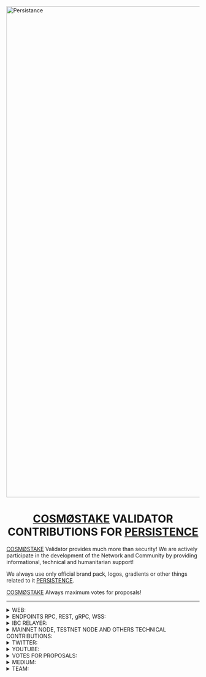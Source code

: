 <img width="1280" alt="Persistance" src="https://user-images.githubusercontent.com/86729290/197390129-ed59a5ec-83bd-47b9-95f6-09eb33d33cb1.png">

# <h1 align="center"> [COSMØSTAKE](https://cosmostake.space) VALIDATOR CONTRIBUTIONS FOR [PERSISTENCE](https://persistence.one) </a> 


[COSMØSTAKE](https://cosmostake.space) Validator provides much more than security! We are actively participate in the development of the Network and Community by providing informational, technical and humanitarian support!

We always use only official brand pack, logos, gradients or other things related to it [PERSISTENCE](https://persistence.one).

[COSMØSTAKE](https://cosmostake.space) Always maximum votes for proposals!

__________________________________________________________________________________________________________________________________________________________ 

<details>
<summary>WEB:</summary>
 
__________________________________________________________________________________________________________________________________________________________

- [WEBPAGE](https://cosmostake.space)
 
__________________________________________________________________________________________________________________________________________________________
 
</details>





<details>
<summary>ENDPOINTS RPC, REST, gRPC, WSS:</summary>

__________________________________________________________________________________________________________________________________________________________
 
- Persistence RPC Mainnet
```console
https://persistence-mainnet-rpc.cosmostake.space
```
__________________________________________________________________________________________________________________________________________________________
 
- Persistence gRPC Mainnet
```console
http://persistence-mainnet-grpc.cosmostake.space
```
__________________________________________________________________________________________________________________________________________________________
 
- Persistence API REST Mainnet
```console
https://persistence-mainnet-rest.cosmostake.space
```
__________________________________________________________________________________________________________________________________________________________
 
- Persistence RPC Testnet
```console
https://persistence-testnet-rpc.cosmostake.space
```
__________________________________________________________________________________________________________________________________________________________
 
- Persistence gRPC Testnet
```console
http://persistence-testnet-grpc.cosmostake.space 
```
__________________________________________________________________________________________________________________________________________________________
 
- Persistence API REST Testnet
```console
https://persistence-testnet-rest.cosmostake.space 
```
__________________________________________________________________________________________________________________________________________________________
 
</details>



<details>
<summary>IBC RELAYER:</summary>

__________________________________________________________________________________________________________________________________________________________
 
- [Persistence channel-73](https://www.mintscan.io/persistence/account/persistence1quylzmjgq8crgh8fnqmj48jp8mxlzyhszyrkn9) <> [Quicksilver channel-16](https://www.mintscan.io/quicksilver/account/quick1wpxuxc2765wkhfkxt323dza0l8r8h53mp3pyh8)

__________________________________________________________________________________________________________________________________________________________
 
- [Persistence channel-67](https://www.mintscan.io/persistence/account/persistence1quylzmjgq8crgh8fnqmj48jp8mxlzyhszyrkn9) <> [Stride channel-53](https://www.mintscan.io/stride/account/stride1z9vqynvye6dch4qpz404n9e2nma7v6a3pkww0e)
 
__________________________________________________________________________________________________________________________________________________________

- [Persistence channel-37](https://www.mintscan.io/persistence/account/persistence1quylzmjgq8crgh8fnqmj48jp8mxlzyhszyrkn9) <> [Juno channel-33](https://www.mintscan.io/juno/account/juno1p9u4glx4sjcx863xxvj05n8zdrzzhd7h5s63kp)
 
__________________________________________________________________________________________________________________________________________________________

- [Persistence channel-6](https://www.mintscan.io/persistence/account/persistence1quylzmjgq8crgh8fnqmj48jp8mxlzyhszyrkn9) <> [Osmosis channel-4](https://www.mintscan.io/osmosis/account/osmo16wtdntpcal8zldu0k3eltqn26pchd8csrtv7tk)
 
__________________________________________________________________________________________________________________________________________________________
 
</details>



<details>
<summary>MAINNET NODE, TESTNET NODE AND OTHERS TECHNICAL CONTRIBUTIONS:</summary>


- We're validator PERSISTENCE (Mainnet) - [LINK TO COSMØSTAKE VALIDATOR](https://www.mintscan.io/persistence/validators/persistencevaloper1qz6xsskhyyd6mrqns2e3empull7el0gqp5dkru)
 
<img width="1512" alt="Снимок экрана 2023-04-04 в 10 29 47" src="https://user-images.githubusercontent.com/123416278/229720101-4971bae6-de88-40e5-b526-1a724859c606.png">

__________________________________________________________________________________________________________________________________________________________
 

- We're validator PERSISTENCE (Testnet) - [LINK TO COSMØSTAKE VALIDATOR](https://testnet.mintscan.io/persistence-testnet/validators/persistencevaloper16af2kgt0q2v9ks38pe4chlxk7hjqqykzy4q9gv)

<img width="1512" alt="Снимок экрана 2023-01-11 в 11 32" src="https://user-images.githubusercontent.com/86792707/211770162-e8b5aada-bb3a-48e6-98cf-9812fcd0b398.png">

![photo_2022-12-04_10-18-28](https://user-images.githubusercontent.com/86729290/208234432-fda384cd-434c-4f08-84ec-5a541b26a731.png)

__________________________________________________________________________________________________________________________________________________________ 
 

We provide support for validators, We created video on youtube "Guide To Setup Up | Persistence Validator Node (Manually)" 

In this video, we will install the Persistence validator step by step with you. Let's take a closer look at all the points and make it clear how to do it quickly and easily.

- [LINK TO YOUTUBE VIDEO](https://www.youtube.com/watch?v=rcUpWItvluA&t)

![3453534534534345](https://user-images.githubusercontent.com/86729290/208652892-1e40179f-157d-429d-8115-2a38d4c1c200.jpeg)

__________________________________________________________________________________________________________________________________________________________ 
 

We provide support for validators, We wrote a Github "Guide To Setup Up | Persistence Validator Node (Manually)" 

Link Github: https://github.com/cosmostake/validator/blob/main/guides/persistence/persistence_setup_validator.md

<img width="1512" alt="Снимок экрана 2022-12-20 в 12 49 59" src="https://user-images.githubusercontent.com/86729290/208651394-38381492-8c27-41ca-a5e5-080bf6c20209.png">

__________________________________________________________________________________________________________________________________________________________

We provide support for validators, We wrote a Github "Guide To Setup Up Testnet | Persistence Validator Node Testnet (Manually)" 

Link Github: https://github.com/cosmostake/validator/blob/main/guides/persistence/persistence_testnet_validator.md

<img width="1512" alt="Снимок экрана 2023-04-04 в 10 34 58" src="https://user-images.githubusercontent.com/123416278/229721212-c3a94dce-319e-4f7b-b21d-8b068d4565c5.png">

__________________________________________________________________________________________________________________________________________________________ 
 

We wrote a blog post on medium "Guide To Setup Up | Persistence Validator Node (Manually)" 

![1](https://user-images.githubusercontent.com/86729290/208652461-7866c522-4a50-47db-98cd-688ea6742697.jpeg)

Read here: https://link.medium.com/XSUJlFF0Gvb

__________________________________________________________________________________________________________________________________________________________ 
 

</details>




<details>
<summary>TWITTER:</summary>

 
- XPRT - THE ECOSYSTEM

- [LINK TO TWITTER POST](https://twitter.com/COSM0STAKE/status/1591026132778102784?s=20&t=jXeLDCYuBNzG7bRC3py4WA)

<img width="3000" alt="Frame 410" src="https://user-images.githubusercontent.com/86729290/201467274-17660138-8437-444d-b2b0-c365cc624e40.png">
 
__________________________________________________________________________________________________________________________________________________________


 - Learn a little about PERSISTENCE in this infographic

- [LINK TO TWITTER POST](https://twitter.com/COSM0STAKE/status/1604797029770739713?s=20&t=SNTC-mAFkUH2xcDqNudxKg)

<img width="2876" alt="Group 499" src="https://user-images.githubusercontent.com/86792707/215268904-beff6cd2-c52f-4f12-a897-8caba9c5e726.png">

__________________________________________________________________________________________________________________________________________________________
 

 - XPRT WEEKLY RECAP

- [LINK TO TWITTER POST](https://twitter.com/COSM0STAKE/status/1615381588807716865?s=20&t=SNTC-mAFkUH2xcDqNudxKg)

![17 01 23 WEEKLY RECAP](https://user-images.githubusercontent.com/86792707/215269031-8c32aac3-8e1e-4b3c-bcce-f3f20b58c545.png)

__________________________________________________________________________________________________________________________________________________________

 
- The COSM0STAKE team would like to thank PERSISTENCE for appreciating the work we bring to the ecosystem ⚛️

- [LINK TO TWITTER POST](https://twitter.com/COSM0STAKE/status/1599373322877562881?s=20&t=Pl3w5bdDutz53j_44zkvXQ)

![FjIdbWjXEAAniDH](https://user-images.githubusercontent.com/86729290/205980797-98145778-1777-49d5-b87d-0d4955c8d876.jpeg)
 
__________________________________________________________________________________________________________________________________________________________

 
- $XPRT STATISTICS PERSISTENCE

- [LINK TO TWITTER POST](https://twitter.com/COSM0STAKE/status/1601578927268712450?s=20&t=VX96j09d6j00Ef7_l7bAkQ)

![PERCICTENCE](https://user-images.githubusercontent.com/86729290/206861069-0cafa309-58c5-4265-a59c-3f04072879f4.png)

__________________________________________________________________________________________________________________________________________________________
 
- @pStakeFinance & @CeffuGlobal Partnership 🤝

- [LINK TO TWITTER POST](https://twitter.com/COSM0STAKE/status/1629071198792327168?s=20)

<img width="1260" alt="IMG_5560" src="https://user-images.githubusercontent.com/123416278/222465131-5f03f898-d04f-4e93-8bea-dc692a745e93.PNG">

<img width="1340" alt="IMG_5561" src="https://user-images.githubusercontent.com/123416278/222465197-f9ca783b-386d-486a-b840-040e94c7e05b.png">


__________________________________________________________________________________________________________________________________________________________
 
- $XPRT STATISTICS PERSISTENCE

- [LINK TO TWITTER POST](https://twitter.com/COSM0STAKE/status/1611713831998308358?s=20&t=SNTC-mAFkUH2xcDqNudxKg)

![07 01 23](https://user-images.githubusercontent.com/86792707/215269401-4f93f51e-54a3-42a5-93d8-3b63d3a03b05.jpg)

<img width="1705" alt="12 01 23" src="https://user-images.githubusercontent.com/86792707/215269548-fbf02299-2065-4923-9b77-70acd13bc2d2.png">

__________________________________________________________________________________________________________________________________________________________
 
- $XPRT STATISTICS PERSISTENCE

- [LINK TO TWITTER POST](https://twitter.com/COSM0STAKE/status/1607013930085322753?s=20&t=wyd8HIKBb8FyQ-k61294_Q)

![photo_2022-12-24_12-37-59](https://user-images.githubusercontent.com/86792707/210065881-b611d4a0-ce8e-49e6-9464-6e8b53719c04.jpg)
__________________________________________________________________________________________________________________________________________________________
 
- $XPRT STATISTICS PERSISTENCE

- [LINK TO TWITTER POST](https://twitter.com/COSM0STAKE/status/1603029375993188352?s=20&t=SNTC-mAFkUH2xcDqNudxKg)

![1](https://user-images.githubusercontent.com/86792707/215269718-c08da322-ebf0-4a48-90ab-ca41514f4edc.jpeg)

__________________________________________________________________________________________________________________________________________________________
 
- $XPRT STATISTICS PERSISTENCE

- [LINK TO TWITTER POST](https://twitter.com/COSM0STAKE/status/1603029375993188352?s=20&t=SNTC-mAFkUH2xcDqNudxKg)

![111](https://user-images.githubusercontent.com/123416278/216037420-770a187a-3aa0-4a6e-a80c-3724e360e698.jpeg)


__________________________________________________________________________________________________________________________________________________________


- ⚡️REMINDER⚡️

- [LINK TO TWITTER POST](https://twitter.com/COSM0STAKE/status/1606663262862540801?s=20&t=wyd8HIKBb8FyQ-k61294_Q)

![photo_2022-12-24_12-40-19](https://user-images.githubusercontent.com/86792707/210065755-0b296cfd-dd99-46d2-8bf4-056182ee087e.jpg)
__________________________________________________________________________________________________________________________________________________________


- PERSISTENCE WEEKLY RECAP

- [LINK TO TWITTER POST](https://twitter.com/COSM0STAKE/status/1571804870361116673?s=20&t=71i-ze2RQxOV0GLrhSTh8A)

This infographic shows: basic statistics and news about Persistence.
![PERSISTENCE WEEKLY RECAP](https://user-images.githubusercontent.com/86729290/200538377-03a0c37f-77fc-4aad-b6e5-85e3c193ae11.png)
__________________________________________________________________________________________________________________________________________________________


- $XPRT native token distribution from Pesistence
Check out the infographic to keep abreast of all the accruals of coins 👇

- [LINK TO TWITTER POST](https://twitter.com/COSM0STAKE/status/1596208845642235904?s=20&t=XWzKxHZ6yEtbpOnSLqnFKA)

![Frame 431](https://user-images.githubusercontent.com/86729290/204086947-1b3ed1c8-6e20-43bc-b68e-b7eb70861b24.png)
__________________________________________________________________________________________________________________________________________________________

 
- As it evolves, Persistence always strives to improve and become one of the best.

Persistence integrates with @axelarcore, which allows you to do cross-chain translations designed for #Web3, which will fundamentally simplify Persistence interactions with other chains.

- [LINK TO TWITTER POST](https://twitter.com/COSM0STAKE/status/1591347672727764992?s=20&t=jXeLDCYuBNzG7bRC3py4WA)
 
![6767676767](https://user-images.githubusercontent.com/123416278/216038288-6b9dea09-66e7-4a1e-806c-4c75e898c16f.jpeg)

__________________________________________________________________________________________________________________________________________________________


- Opportunity to earn and collaborate with the Persistence project with the indications described below, get acquainted and start earning

- [LINK TO TWITTER POST](https://twitter.com/COSM0STAKE/status/1596812108335058944?s=20&t=fjsATi6gEAxl27XIDGQPLw)

![photo_2022-11-25_19-22-02](https://user-images.githubusercontent.com/86729290/204132040-703686c4-834a-46b3-8de2-8d04103694a9.jpg)
__________________________________________________________________________________________________________________________________________________________


- PERSISTENCE WEEKLY RECAP

- [LINK TO TWITTER POST](https://twitter.com/COSM0STAKE/status/1577663374908866564?s=20&t=71i-ze2RQxOV0GLrhSTh8A)

![PERSISTENCE WEEKLY RECAP](https://user-images.githubusercontent.com/86729290/200539660-71533ece-61aa-4530-a689-94c86c06ca5a.png)
__________________________________________________________________________________________________________________________________________________________


- PERSISTENCE is leader of liquid staking and here we have summarized the team's plans for further development 

- [LINK TO TWITTER POST](https://twitter.com/COSM0STAKE/status/1598267130713346050?s=20&t=_HFZZGIl-Mv1f5Lv9MRGAA)

![photo_2022-11-26_13-48-28](https://user-images.githubusercontent.com/86729290/205439763-2a91a913-6849-454f-bf3f-b7a35cda6678.jpg)
__________________________________________________________________________________________________________________________________________________________


- PERSISTENCE WEEKLY RECAP

- [LINK TO TWITTER POST](https://twitter.com/COSM0STAKE/status/1606613386711781376?s=20&t=wyd8HIKBb8FyQ-k61294_Q)

This infographic shows: basic statistics and news about Persistence.

![WEEKLY RECAP 24](https://user-images.githubusercontent.com/86792707/210065551-31b3806c-7409-4517-be82-329e422b0a27.png)
__________________________________________________________________________________________________________________________________________________________


- COSMOS ECOSYSTEM WEEKLY NEWS

- [LINK TO TWITTER POST](https://twitter.com/COSM0STAKE/status/1569634751782461442?s=20&t=71i-ze2RQxOV0GLrhSTh8A)

This infographic shows: basic statistics and news about Persistence.
![COSMOS ECOSYSTEM WEEKLY NEWS](https://user-images.githubusercontent.com/86729290/200539660-71533ece-61aa-4530-a689-94c86c06ca5a.png)
__________________________________________________________________________________________________________________________________________________________


### HER'S THE LIST OF TWITTER MENTIONS FROM [COSMØSTAKE](https://twitter.com/COSM0STAKE) ABOUT [PERSISTENCE](https://persistence.one)


[19.09.2022](https://twitter.com/COSM0STAKE/status/1571804870361116673?s=20&t=I8Xb2y4zdgor8IpQlK0gJw), 
[29.09.2022](https://twitter.com/COSM0STAKE/status/1575510119168761866?s=20&t=I8Xb2y4zdgor8IpQlK0gJw),
[30.09.2022](https://twitter.com/COSM0STAKE/status/1575759288324149248?s=20&t=I8Xb2y4zdgor8IpQlK0gJw),
[01.10.2022](https://twitter.com/COSM0STAKE/status/1576099976174006272?s=20&t=I8Xb2y4zdgor8IpQlK0gJw),
[02.10.2022](https://twitter.com/COSM0STAKE/status/1576476637197000704?s=20&t=I8Xb2y4zdgor8IpQlK0gJw),
[05.10.2022](https://twitter.com/COSM0STAKE/status/1577663374908866564?s=20&t=I8Xb2y4zdgor8IpQlK0gJw),
[24.10.2022](https://twitter.com/COSM0STAKE/status/1584521293147537414?s=20&t=I8Xb2y4zdgor8IpQlK0gJw),
[10.11.2022](https://twitter.com/COSM0STAKE/status/1590661772934926336?s=20&t=jXeLDCYuBNzG7bRC3py4WA),
[10.11.2022](https://twitter.com/COSM0STAKE/status/1591026132778102784?s=20&t=jXeLDCYuBNzG7bRC3py4WA),
[12.11.2022](https://twitter.com/COSM0STAKE/status/1591347672727764992?s=20&t=jXeLDCYuBNzG7bRC3py4WA),
[13.11.2022](https://twitter.com/COSM0STAKE/status/1591759727670722560?s=20&t=pauvem7Ju7QcFPYzscxKNg),
[14.11.2022](https://twitter.com/COSM0STAKE/status/1591850874615517185?s=20&t=pauvem7Ju7QcFPYzscxKNg),
[15.11.2022](https://twitter.com/COSM0STAKE/status/1592498922651815939?s=20&t=4PAgxvnSLFzfw8A7S7z1Ew),
[22.11.2022](https://twitter.com/COSM0STAKE/status/1595012838611128321?s=20&t=XWzKxHZ6yEtbpOnSLqnFKA),
[22.11.2022](https://twitter.com/COSM0STAKE/status/1595070103653154820?s=20&t=XWzKxHZ6yEtbpOnSLqnFKA),
[25.11.2022](https://twitter.com/COSM0STAKE/status/1596208845642235904?s=20&t=XWzKxHZ6yEtbpOnSLqnFKA),
[27.11.2022](https://twitter.com/COSM0STAKE/status/1596812108335058944?s=20&t=fjsATi6gEAxl27XIDGQPLw),
[27.11.2022](https://twitter.com/COSM0STAKE/status/1596877495290462208?s=20&t=_HFZZGIl-Mv1f5Lv9MRGAA),
[29.11.2022](https://twitter.com/COSM0STAKE/status/1597513716475756544?s=20&t=_HFZZGIl-Mv1f5Lv9MRGAA),
[01.12.2022](https://twitter.com/COSM0STAKE/status/1598267130713346050?s=20&t=_HFZZGIl-Mv1f5Lv9MRGAA),
[02.12.2022](https://twitter.com/COSM0STAKE/status/1598969740550352897?s=20&t=k6oy6GAdngx2iUztx_psuA),
[04.12.2022](https://twitter.com/COSM0STAKE/status/1599298276142223360?s=20&t=cwwQdcDS_5zxPE6PYTG9PQ),
[04.12.2022](https://twitter.com/COSM0STAKE/status/1599315685389131776?s=20&t=W5dRsaghwIECET00AqD-Bw),
[04.12.2022](https://twitter.com/COSM0STAKE/status/1599373322877562881?s=20&t=_zpksa_LXUBYZ1k0IyfzpQ),
[06.12.2022](https://twitter.com/COSM0STAKE/status/1599906024756068353?s=20&t=3ddYrRLAPLXBo__kvu4Oyg),
[09.12.2022](https://twitter.com/COSM0STAKE/status/1601177109820772356?s=20&t=VX96j09d6j00Ef7_l7bAkQ),
[10.12.2022](https://twitter.com/COSM0STAKE/status/1601578927268712450?s=20&t=VX96j09d6j00Ef7_l7bAkQ),
[11.12.2022](https://twitter.com/COSM0STAKE/status/1602203523453779969?s=20&t=JNYmif-asw6aJ7A9HqWYvw),
[14.12.2022](https://twitter.com/COSM0STAKE/status/1603029375993188352?s=20&t=YOVDfn7WBD3P08zexu2r2Q),
[15.12.2022](https://twitter.com/COSM0STAKE/status/1603309820588818435?s=20&t=YOVDfn7WBD3P08zexu2r2Q),
[16.12.2022](https://twitter.com/COSM0STAKE/status/1604040275562733569?s=20&t=YOVDfn7WBD3P08zexu2r2Q),
[17.12.2022](https://twitter.com/COSM0STAKE/status/1604040275562733569?s=20&t=MTl5Qv5xmLWiezq4FQ-HtA),
[19.12.2022](https://twitter.com/COSM0STAKE/status/1604797029770739713?s=20&t=MTl5Qv5xmLWiezq4FQ-HtA),
[20.12.2022](https://twitter.com/COSM0STAKE/status/1605122896619110401?s=20&t=MTl5Qv5xmLWiezq4FQ-HtA),
[24.12.2022](https://twitter.com/COSM0STAKE/status/1606613386711781376?s=20&t=wyd8HIKBb8FyQ-k61294_Q),
[24.12.2022](https://twitter.com/COSM0STAKE/status/1606663262862540801?s=20&t=wyd8HIKBb8FyQ-k61294_Q),
[25.12.2022](https://twitter.com/COSM0STAKE/status/1607013930085322753?s=20&t=wyd8HIKBb8FyQ-k61294_Q),
[04.01.2023](https://twitter.com/COSM0STAKE/status/1610565565059309568?s=20&t=SNTC-mAFkUH2xcDqNudxKg),
[04.01.2023](https://twitter.com/COSM0STAKE/status/1610651371639824385?s=20&t=SNTC-mAFkUH2xcDqNudxKg),
[05.01.2023](https://twitter.com/COSM0STAKE/status/1610950466879225862?s=20&t=SNTC-mAFkUH2xcDqNudxKg),
[07.01.2023](https://twitter.com/COSM0STAKE/status/1611713831998308358?s=20&t=SNTC-mAFkUH2xcDqNudxKg),
[11.01.2023](https://twitter.com/COSM0STAKE/status/1613184762432167937?s=20&t=SNTC-mAFkUH2xcDqNudxKg),
[12.01.2023](https://twitter.com/COSM0STAKE/status/1613600946914721794?s=20&t=SNTC-mAFkUH2xcDqNudxKg),
[15.01.2023](https://twitter.com/COSM0STAKE/status/1614661920874799105?s=20&t=SNTC-mAFkUH2xcDqNudxKg),
[17.01.2023](https://twitter.com/COSM0STAKE/status/1615381588807716865?s=20&t=SNTC-mAFkUH2xcDqNudxKg),
[19.01.2023](https://twitter.com/COSM0STAKE/status/1615968661205819392?s=20&t=SNTC-mAFkUH2xcDqNudxKg),
[27.01.2023](https://twitter.com/COSM0STAKE/status/1618921677475430400?s=20&t=SNTC-mAFkUH2xcDqNudxKg),
[28.01.2023](https://twitter.com/COSM0STAKE/status/1619316237284282369?s=20&t=SNTC-mAFkUH2xcDqNudxKg),
[29.01.2023](https://twitter.com/COSM0STAKE/status/1619612590795288576?s=20&t=sU0QPcNHsoHA4mSW3WG_yg),
[01.02.2023](https://twitter.com/COSM0STAKE/status/1620714156545699840?s=20&t=ZRLRnqDd9DAFb6wXhg8w7g),
[03.02.2023](https://twitter.com/COSM0STAKE/status/1621486581277249543?s=20&t=P0wEZ2YE0f2p6g2_uv6VhA),
[05.02.2023](https://twitter.com/COSM0STAKE/status/1622254179182837760?s=20&t=P0wEZ2YE0f2p6g2_uv6VhA),
[12.02.2023](https://twitter.com/COSM0STAKE/status/1624686158557896707?s=20&t=5V5MkVcymw17M2ptNVgNHA),
[13.02.2023](https://twitter.com/COSM0STAKE/status/1625201816416710656?s=20),
[24.02.2023](https://twitter.com/COSM0STAKE/status/1629071198792327168?s=20),
[24.02.2023](https://twitter.com/COSM0STAKE/status/1629071195113984001?s=20),
[02.03.2023](https://twitter.com/COSM0STAKE/status/1631310874592854016?s=20),
 
SOME STATS:

<img width="591" alt="Снимок экрана 2022-11-08 в 13 35" src="https://user-images.githubusercontent.com/86729290/200554428-78863a26-f0db-49bc-87f2-c4a1f6d9da5b.png">
</details>


<details>
<summary>YOUTUBE:</summary>
 
 
- Coin98 Wallet - Using the wallet with Persistence via the $XPRT token.

- [LINK TO YOUTUBE VIDEO](https://www.youtube.com/watch?v=ZRwCoxk02KA&t=167s)

![photo_2022-11-22_11-46-27](https://user-images.githubusercontent.com/86729290/204086716-1c093e3e-2c7c-4d40-8b74-8e72e968b19a.jpg)
__________________________________________________________________________________________________________________________________________________________
 
- Concept of Liquid Staking Derivatives Persistence


- [LINK TO YOUTUBE VIDEO](https://www.youtube.com/watch?v=XXmx9GXS0kE&t=34s)

![121212121](https://user-images.githubusercontent.com/123416278/219932847-3d6e7d8d-1d80-40e3-88fc-2d2731b05d0a.jpg)

__________________________________________________________________________________________________________________________________________________________


- Persistence | Tokenomics & Utility $XPRT ⚛️

- [LINK TO YOUTUBE VIDEO](https://www.youtube.com/watch?v=hnI5TZvQt80&t=5s)

![45](https://user-images.githubusercontent.com/86729290/205439529-769feb09-3c83-44e3-a5e7-27e0ed530a20.jpeg)
__________________________________________________________________________________________________________________________________________________________


- pSTAKE Finance - full analysis of the project $XPRT 

- [LINK TO YOUTUBE VIDEO](https://www.youtube.com/watch?v=Kc2qSmRH-WQ&t=6s)

![Frame 417](https://user-images.githubusercontent.com/86729290/203068306-c6cde65c-7d1d-4f81-9e68-18ecfbd3fe96.jpg)
__________________________________________________________________________________________________________________________________________________________


- RENEWED FOUNDATION DELEGATION PROGRAM | BY PERSISTENCE

- [LINK TO YOUTUBE VIDEO](https://www.youtube.com/watch?v=dpHFjJEdsvU&t=106s)

![maxresdefault](https://user-images.githubusercontent.com/86729290/206861136-a8c1f39e-94d6-4511-bf32-ae5f2bbddcd0.jpeg)
__________________________________________________________________________________________________________________________________________________________


- Installing Persistence Wallet | Detailed Overview $XPRT ⚛️ 

- [LINK TO YOUTUBE VIDEO](https://www.youtube.com/watch?v=8349stpyrs0&t=37s)

![565656565656](https://user-images.githubusercontent.com/86729290/205439664-3fc563a1-32a6-4152-a7ff-bc0f1a8762a5.jpeg)
__________________________________________________________________________________________________________________________________________________________


- Staking $XPRT via Cosmostation Dashboard. Installing Cosmostation Wallet

- [LINK TO YOUTUBE VIDEO](https://www.youtube.com/watch?v=YqFzHzfVqPI&t=26s)

![Staking $XPRT](https://user-images.githubusercontent.com/86729290/201467207-440e754e-2988-4350-989d-962dc7fe13a9.jpeg)
__________________________________________________________________________________________________________________________________________________________

- PERSISTANCE - HOW TO WORKS 

- [LINK TO YOUTUBE VIDEO](https://www.youtube.com/watch?v=xklLFDim5Jg&t=61s)

![PERSISTANCE - HOW TO WORKS](https://user-images.githubusercontent.com/86729290/200543786-85e5f28e-ea52-44a3-8026-07cb9e3c7688.jpeg)
__________________________________________________________________________________________________________________________________________________________


- pSTAKE Finance - full analysis of the project $XPRT

- [LINK TO YOUTUBE VIDEO](https://www.youtube.com/watch?v=hWzPSCISGVs&t=2s)

![maxresdefault](https://user-images.githubusercontent.com/86729290/201621796-64978574-4917-4df0-8b8f-5c416bbe396a.jpeg)
__________________________________________________________________________________________________________________________________________________________


- News Background Review by  Persistence$XPRT | For November 

- [LINK TO YOUTUBE VIDEO](https://www.youtube.com/watch?v=WN8IgCzOJc8&t=29s)

![WN8IgCzOJc8-HD](https://user-images.githubusercontent.com/86729290/205488547-a55a4eb1-6dd1-49f6-ac0f-ccfe03efedb8.jpg)
__________________________________________________________________________________________________________________________________________________________


- Persistence ⚛️Foundation x Labs !

- [LINK TO YOUTUBE VIDEO](https://www.youtube.com/watch?v=tQV7FvNyHKo&t=8s)

![photo_2022-11-22_16-53-56](https://user-images.githubusercontent.com/86729290/204086774-e6748013-5672-4120-a392-edd53b23178e.jpg)
__________________________________________________________________________________________________________________________________________________________
 

- Governance Deep-Dive: Proposal #16 full review Persistence
 
- [LINK TO YOUTUBE VIDEO](https://www.youtube.com/watch?v=Dwmo54e76Yo&t=24s)

<img width="1280" alt="111" src="https://user-images.githubusercontent.com/123416278/217446747-4a3f4b26-a65d-4b11-9077-6af127895809.png">

__________________________________________________________________________________________________________________________________________________________


- Overview of mobile crypto wallet Keplr Wallet ⚛️

- [LINK TO YOUTUBE VIDEO](https://www.youtube.com/watch?v=ibh5Yopn3H8)

![3463453](https://user-images.githubusercontent.com/86729290/205488651-12a652ad-e886-497d-8876-2fb8c6ab2a24.jpeg)

__________________________________________________________________________________________________________________________________________________________
 
- A complete review of working with Dexter Zone by Persistence

- [LINK TO YOUTUBE VIDEO](https://www.youtube.com/watch?v=piMKEpeXKBs)
 
![maxresdefault](https://user-images.githubusercontent.com/123416278/222468679-0ca1fbd5-9131-40f4-a0b5-6e0731dec796.jpeg)

__________________________________________________________________________________________________________________________________________________________
 
 
</details>







<details>
<summary>VOTES FOR PROPOSALS:</summary>
 

- COSMØSTAKE votes YES on Persistence $XPRT Proposal #8 

![photo_2022-12-04_12-37-37](https://user-images.githubusercontent.com/86729290/205488415-4d6d2860-b6bd-4ba0-82da-089886ed1360.jpg)
__________________________________________________________________________________________________________________________________________________________


- COSMØSTAKE votes YES on Persistence $XPRT Proposal #9 

- [LINK TO TWITTER POST](https://twitter.com/COSM0STAKE/status/1598969740550352897?s=20&t=k6oy6GAdngx2iUztx_psuA)

![photo_2022-12-03_11-09-41](https://user-images.githubusercontent.com/86729290/205439959-0c14e98a-3943-4eae-bb7a-33bc7d06b737.jpg)
 
__________________________________________________________________________________________________________________________________________________________
 
- COSMØSTAKE votes YES on Persistence $XPRT Proposal #10

- [LINK TO TWITTER POST](https://twitter.com/COSM0STAKE/status/1599298276142223360?s=20&t=SNTC-mAFkUH2xcDqNudxKg)

![photo_2022-12-03_11-23-29](https://user-images.githubusercontent.com/86729290/205478912-c63ab56e-d442-4a1b-b852-29d58e75932f.jpg)
__________________________________________________________________________________________________________________________________________________________
 

- COSMØSTAKE votes YES on Persistence $XPRT Proposal #12

- [LINK TO TWITTER POST](https://twitter.com/COSM0STAKE/status/1610565565059309568?s=20&t=SNTC-mAFkUH2xcDqNudxKg)

![photo_2023-01-03_13-27-42](https://user-images.githubusercontent.com/86792707/215268695-544d36de-32ad-4b2a-af89-004436bfea39.jpg)

__________________________________________________________________________________________________________________________________________________________
 
- COSMØSTAKE votes YES on Persistence $XPRT Proposal #13

- [LINK TO TWITTER POST](https://twitter.com/COSM0STAKE/status/1610950466879225862?s=20&t=SNTC-mAFkUH2xcDqNudxKg)

![photo_2023-01-04_13-30-55](https://user-images.githubusercontent.com/86792707/215268787-c5c4a561-a9c9-4c10-ba9f-8c5c30a2d60a.jpg)

__________________________________________________________________________________________________________________________________________________________
 
- COSMØSTAKE votes YES on Persistence $XPRT Proposal #15

- [LINK TO TWITTER POST](https://twitter.com/COSM0STAKE/status/1613184762432167937?s=20&t=SNTC-mAFkUH2xcDqNudxKg)

![11 01 23](https://user-images.githubusercontent.com/86792707/215268807-efaf0d9f-2167-4be5-87b1-0489a702fa1c.jpg)

__________________________________________________________________________________________________________________________________________________________
 
- COSMØSTAKE votes YES on Persistence $XPRT Proposal #16

- [LINK TO TWITTER POST](https://twitter.com/COSM0STAKE/status/1619612590795288576?s=20&t=sU0QPcNHsoHA4mSW3WG_yg)

![1](https://user-images.githubusercontent.com/86792707/215317196-efee4d84-a403-44ad-85e4-c5331816bb69.jpeg)

__________________________________________________________________________________________________________________________________________________________
 
- COSMØSTAKE votes YES on Persistence $XPRT Proposal #18

- [LINK TO TWITTER POST](https://twitter.com/COSM0STAKE/status/1624686158557896707?s=20&t=5V5MkVcymw17M2ptNVgNHA)

![18](https://user-images.githubusercontent.com/123416278/218300697-8abfeed8-fccc-41ec-8211-e68d92098ec3.jpg)

__________________________________________________________________________________________________________________________________________________________
 
</details>







<details>
<summary>MEDIUM:</summary>
 
 
- XPRT RESEARCH PERSISTENCE IN THE CRYPTOCURRENCY MARKET! ⚛️

Link: https://link.medium.com/u6vv4mqHjwb

<img width="1280" alt="15 01 23" src="https://user-images.githubusercontent.com/86792707/215269828-0559942e-a188-4bfa-aca5-7005e7aa9466.png">

__________________________________________________________________________________________________________________________________________________________

We also created a series of blog posts on Juno in English and Ukrainian (To make it more comfortable for the community to absorb not only video but also visual material) on topics such as:

- We Translated into Ukrainian 🇺🇦 Media post $XPRT
XPRT Tokenomics and Utility: Powering the Persistence Ecosystem ⚛️

Original: [https://blog.persistence.one/2021/03/25/xprt-tokenomics-and-utility-powering-the-persistence-ecosystem/](https://blog.persistence.one/2021/03/25/xprt-tokenomics-and-utility-powering-the-persistence-ecosystem]

Ukrainian translation: [https://link.medium.com/xZuk9swTJtb](https://link.medium.com/xZuk9swTJtb)

![200545237-11dbbff7-9b6e-4a55-b6c6-1f483774c809](https://user-images.githubusercontent.com/86729290/205972592-fec3463b-50a3-41a5-b3a1-c97f9cc91d0b.png)

__________________________________________________________________________________________________________________________________________________________

- We Translated into Ukrainian🇺🇦 Media post $XPRT
The Persistence Mainnet is Launching on March 30th. Introducing Our World-Class Genesis Validators ⚛️

Original: [https://blog.persistence.one/2021/03/29/the-persistence-mainnet-is-launching-on-march-30th-introducing-our-world-class-genesis-validators](https://blog.persistence.one/2021/03/29/the-persistence-mainnet-is-launching-on-march-30th-introducing-our-world-class-genesis-validators/]

Ukrainian translation: [https://link.medium.com/prcMtkasLtb](https://link.medium.com/prcMtkasLtb)

![200545765-04d679e3-f0a5-427a-84f0-32e3d4e11247](https://user-images.githubusercontent.com/86729290/205972827-14c5d454-85c6-4f10-a0cf-e414b5649b7c.png)
</details>



<details>
<summary>TEAM:</summary>
 
__________________________________________________________________________________________________________________________________________________________
 
- [Laura Kharkevych](https://github.com/LauraKhar)
- [Max Levush](https://github.com/maxlevush-COINSIDE)
- [Yan Lytvynenko](https://github.com/ZAZIK3)
- [Violetta Markush](https://github.com/vilolaa)
__________________________________________________________________________________________________________________________________________________________
 
</details>
